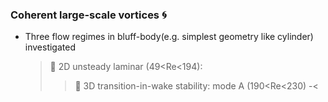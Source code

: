 ### Coherent large-scale vortices :cyclone:
* Three flow regimes in bluff-body(e.g. simplest geometry like cylinder) investigated
  > :small_orange_diamond: 2D unsteady laminar (49<Re<194): 
  >>:small_orange_diamond: 3D transition-in-wake stability: mode A (190<Re<230) -< 
